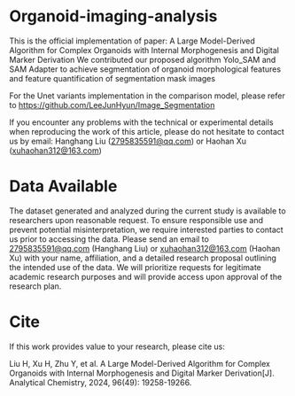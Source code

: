 # Organoid-imaging-analysis
This is the official implementation of paper: A Large Model-Derived Algorithm for Complex Organoids with Internal Morphogenesis and Digital Marker Derivation
We contributed our proposed algorithm Yolo_SAM and SAM Adapter to achieve segmentation of organoid morphological features and feature quantification of segmentation mask images

For the Unet variants implementation in the comparison model, please refer to https://github.com/LeeJunHyun/Image_Segmentation


If you encounter any problems with the technical or experimental details when reproducing the work of this article, please do not hesitate to contact us by email: Hanghang Liu (2795835591@qq.com) or Haohan Xu (xuhaohan312@163.com)

# Data Available
The dataset generated and analyzed during the current study is available to researchers upon reasonable request. To ensure responsible use and prevent potential misinterpretation, we require interested parties to contact us prior to accessing the data. Please send an email to 2795835591@qq.com (Hanghang Liu) or xuhaohan312@163.com (Haohan Xu) with your name, affiliation, and a detailed research proposal outlining the intended use of the data. We will prioritize requests for legitimate academic research purposes and will provide access upon approval of the research plan.

# Cite 
If this work provides value to your research, please cite us:

Liu H, Xu H, Zhu Y, et al. A Large Model-Derived Algorithm for Complex Organoids with Internal Morphogenesis and Digital Marker Derivation[J]. Analytical Chemistry, 2024, 96(49): 19258-19266.
